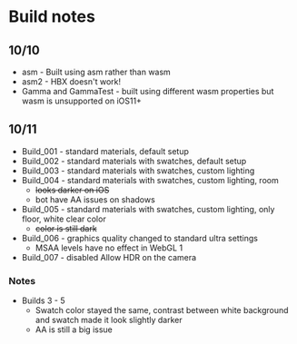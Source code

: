 # Build notes

## 10/10
- asm - Built using asm rather than wasm 
- asm2 - HBX doesn't work!
- Gamma and GammaTest - built using different wasm properties but wasm is unsupported on iOS11+

## 10/11
- Build_001 - standard materials, default setup
- Build_002 - standard materials with swatches, default setup
- Build_003 - standard materials with swatches, custom lighting
- Build_004 - standard materials with swatches, custom lighting, room
    - ~~looks darker on iOS~~
    - bot have AA issues on shadows
- Build_005 - standard materials with swatches, custom lighting, only floor, white clear color
    - ~~color is still dark~~
- Build_006 - graphics quality changed to standard ultra settings
    - MSAA levels have no effect in WebGL 1
- Build_007 - disabled Allow HDR on the camera

### Notes
- Builds 3 - 5
    - Swatch color stayed the same, contrast between white background and swatch made it look slightly darker
    - AA is still a big issue 
